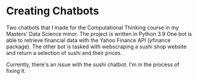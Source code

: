 # Creating Chatbots
Two chatbots that I made for the Computational Thinking course in my Masters' Data Science minor.
The project is written in Python 3.9
One bot is able to retrieve financial data with the Yahoo Finance API (yfinance package). 
The other bot is tasked with webscraping a sushi shop website and return a selection of sushi and their prices.

Currently, there's an issue with the sushi chatbot. I'm in the process of fixing it.
